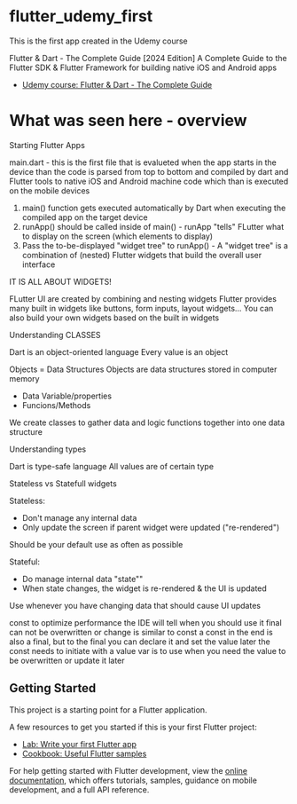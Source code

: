 # flutter_udemy_first

This is the first app created in the Udemy course

Flutter & Dart - The Complete Guide [2024 Edition]
A Complete Guide to the Flutter SDK &amp; Flutter Framework for building native iOS and Android apps
- [Udemy course: Flutter & Dart - The Complete Guide](https://www.udemy.com/course/learn-flutter-dart-to-build-ios-android-apps/?couponCode=ACCAGE0923)

# What was seen here - overview

Starting Flutter Apps

main.dart - this is the first file that is evalueted when the app starts in the device
than the code is parsed from top to bottom and compiled by dart and Flutter tools to native iOS and Android machine code
which than is executed on the mobile devices

1. main() function gets executed automatically by Dart when executing the compiled app on the target device
2. runApp() should be called inside of main() - runApp "tells" FLutter what to display on the screen (which elements to display)
3. Pass the to-be-displayed "widget tree" to runApp() - A "widget tree" is a combination of (nested) Flutter widgets that build the overall user interface

IT IS ALL ABOUT WIDGETS!

FLutter UI are created by combining and nesting widgets
Flutter provides many built in widgets like buttons, form inputs, layout widgets...
You can also build your own widgets based on the built in widgets

Understanding CLASSES

Dart is an object-oriented language
Every value is an object

Objects = Data Structures
Objects are data structures stored in computer memory
- Data Variable/properties
- Funcions/Methods

We create classes to gather data and logic functions together into one data structure

Understanding types

Dart is type-safe language
All values are of certain type

Stateless vs Statefull widgets

Stateless: 
- Don't manage any internal data
- Only update the screen if parent widget were updated ("re-rendered")

Should be your default use as often as possible

Stateful:
- Do manage internal data "state""
- When state changes, the widget is re-rendered & the UI is updated

Use whenever you have changing data that should cause UI updates

const to optimize performance the IDE will tell when you should use it
final can not be overwritten or change is similar to const a const in the end is also a final, but to the final you can declare it and set the value later the const needs to initiate with a value
var is to use when you need the value to be overwritten or update it later

## Getting Started

This project is a starting point for a Flutter application.

A few resources to get you started if this is your first Flutter project:

- [Lab: Write your first Flutter app](https://docs.flutter.dev/get-started/codelab)
- [Cookbook: Useful Flutter samples](https://docs.flutter.dev/cookbook)

For help getting started with Flutter development, view the
[online documentation](https://docs.flutter.dev/), which offers tutorials,
samples, guidance on mobile development, and a full API reference.
